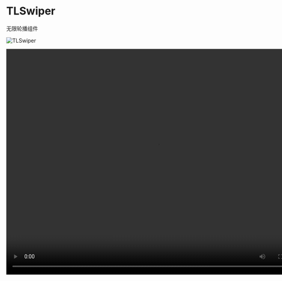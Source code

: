 # TLSwiper
无限轮播组件

![TLSwiper](https://upload-images.jianshu.io/upload_images/3333500-bb9fe94201a28364.gif?imageMogr2/auto-orient/strip)

<video src="/Users/Gxdy/Desktop/屏幕录制2020-05-08 下午1.50.25.mov" width="800px" height="600px" controls="controls"></video>
